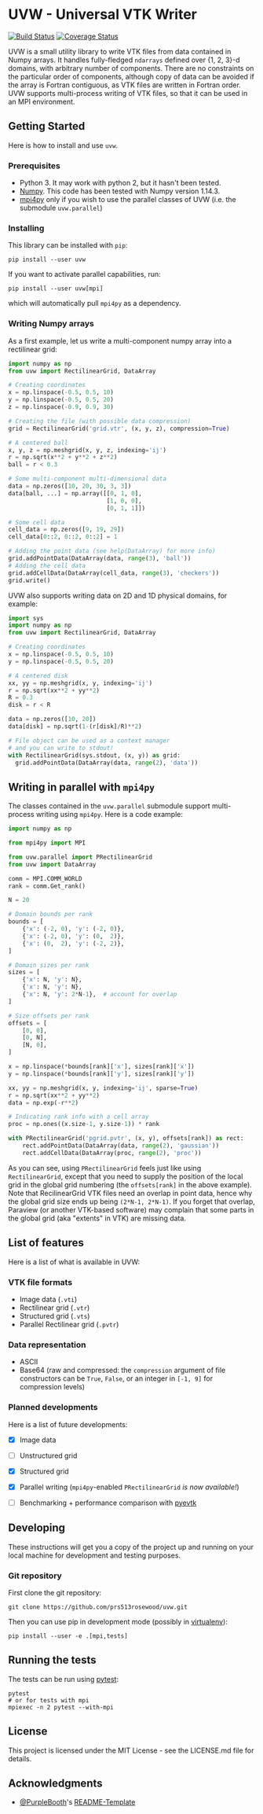 UVW - Universal VTK Writer
==========================
[![Build Status](https://travis-ci.com/prs513rosewood/uvw.svg?branch=master)](https://travis-ci.com/prs513rosewood/uvw)
[![Coverage Status](https://coveralls.io/repos/github/prs513rosewood/uvw/badge.svg?branch=master)](https://coveralls.io/github/prs513rosewood/uvw?branch=master)

UVW is a small utility library to write VTK files from data contained in Numpy
arrays. It handles fully-fledged `ndarrays` defined over {1, 2, 3}-d domains,
with arbitrary number of components. There are no constraints on the particular
order of components, although copy of data can be avoided if the array is
Fortran contiguous, as VTK files are written in Fortran order. UVW supports
multi-process writing of VTK files, so that it can be used in an MPI
environment.

## Getting Started

Here is how to install and use `uvw`.

### Prerequisites

* Python 3. It may work with python 2, but it hasn't been tested.
* [Numpy](http://www.numpy.org/). This code has been tested with Numpy version
  1.14.3.
* [mpi4py](https://mpi4py.readthedocs.io/en/stable/) only if you wish to use the
  parallel classes of UVW (i.e. the submodule `uvw.parallel`)

### Installing

This library can be installed with `pip`:

```
pip install --user uvw
```

If you want to activate parallel capabilities, run:

```
pip install --user uvw[mpi]
```

which will automatically pull `mpi4py` as a dependency.

### Writing Numpy arrays

As a first example, let us write a multi-component numpy array into a
rectilinear grid:

```python
import numpy as np
from uvw import RectilinearGrid, DataArray

# Creating coordinates
x = np.linspace(-0.5, 0.5, 10)
y = np.linspace(-0.5, 0.5, 20)
z = np.linspace(-0.9, 0.9, 30)

# Creating the file (with possible data compression)
grid = RectilinearGrid('grid.vtr', (x, y, z), compression=True)

# A centered ball
x, y, z = np.meshgrid(x, y, z, indexing='ij')
r = np.sqrt(x**2 + y**2 + z**2)
ball = r < 0.3

# Some multi-component multi-dimensional data
data = np.zeros([10, 20, 30, 3, 3])
data[ball, ...] = np.array([[0, 1, 0],
                            [1, 0, 0],
                            [0, 1, 1]])

# Some cell data
cell_data = np.zeros([9, 19, 29])
cell_data[0::2, 0::2, 0::2] = 1

# Adding the point data (see help(DataArray) for more info)
grid.addPointData(DataArray(data, range(3), 'ball'))
# Adding the cell data
grid.addCellData(DataArray(cell_data, range(3), 'checkers'))
grid.write()
```

UVW also supports writing data on 2D and 1D physical domains, for example:

```python
import sys
import numpy as np
from uvw import RectilinearGrid, DataArray

# Creating coordinates
x = np.linspace(-0.5, 0.5, 10)
y = np.linspace(-0.5, 0.5, 20)

# A centered disk
xx, yy = np.meshgrid(x, y, indexing='ij')
r = np.sqrt(xx**2 + yy**2)
R = 0.3
disk = r < R

data = np.zeros([10, 20])
data[disk] = np.sqrt(1-(r[disk]/R)**2)

# File object can be used as a context manager
# and you can write to stdout!
with RectilinearGrid(sys.stdout, (x, y)) as grid:
  grid.addPointData(DataArray(data, range(2), 'data'))
```

## Writing in parallel with `mpi4py`

The classes contained in the `uvw.parallel` submodule support multi-process
writing using `mpi4py`. Here is a code example:

```python
import numpy as np

from mpi4py import MPI

from uvw.parallel import PRectilinearGrid
from uvw import DataArray

comm = MPI.COMM_WORLD
rank = comm.Get_rank()

N = 20

# Domain bounds per rank
bounds = [
    {'x': (-2, 0), 'y': (-2, 0)},
    {'x': (-2, 0), 'y': (0,  2)},
    {'x': (0,  2), 'y': (-2, 2)},
]

# Domain sizes per rank
sizes = [
    {'x': N, 'y': N},
    {'x': N, 'y': N},
    {'x': N, 'y': 2*N-1},  # account for overlap
]

# Size offsets per rank
offsets = [
    [0, 0],
    [0, N],
    [N, 0],
]

x = np.linspace(*bounds[rank]['x'], sizes[rank]['x'])
y = np.linspace(*bounds[rank]['y'], sizes[rank]['y'])

xx, yy = np.meshgrid(x, y, indexing='ij', sparse=True)
r = np.sqrt(xx**2 + yy**2)
data = np.exp(-r**2)

# Indicating rank info with a cell array
proc = np.ones((x.size-1, y.size-1)) * rank

with PRectilinearGrid('pgrid.pvtr', (x, y), offsets[rank]) as rect:
    rect.addPointData(DataArray(data, range(2), 'gaussian'))
    rect.addCellData(DataArray(proc, range(2), 'proc'))
```

As you can see, using `PRectilinearGrid` feels just like using
`RectilinearGrid`, except that you need to supply the position of the local grid
in the global grid numbering (the `offsets[rank]` in the above example). Note
that RecilinearGrid VTK files need an overlap in point data, hence why the
global grid size ends up being `(2*N-1, 2*N-1)`. If you forget that overlap,
Paraview (or another VTK-based software) may complain that some parts in the
global grid (aka "extents" in VTK) are missing data.

## List of features

Here is a list of what is available in UVW:

### VTK file formats

- Image data (`.vti`)
- Rectilinear grid (`.vtr`)
- Structured grid (`.vts`)
- Parallel Rectilinear grid (`.pvtr`)

### Data representation

- ASCII
- Base64 (raw and compressed: the `compression` argument of file constructors
  can be `True`, `False`, or an integer in `[-1, 9]` for compression levels)

### Planned developments

Here is a list of future developments:

- [x] Image data
- [ ] Unstructured grid
- [x] Structured grid
- [x] Parallel writing (`mpi4py`-enabled `PRectilinearGrid` *is now available!*)
- [ ] Benchmarking + performance comparison with
      [pyevtk](https://bitbucket.org/pauloh/pyevtk)


## Developing

These instructions will get you a copy of the project up and running on your
local machine for development and testing purposes.

### Git repository

First clone the git repository:

```
git clone https://github.com/prs513rosewood/uvw.git
```

Then you can use pip in development mode (possibly in
[virtualenv](https://virtualenv.pypa.io/en/stable/)):

```
pip install --user -e .[mpi,tests]
```

## Running the tests

The tests can be run using [pytest](https://docs.pytest.org/en/latest/):

```
pytest
# or for tests with mpi
mpiexec -n 2 pytest --with-mpi
```

## License

This project is licensed under the MIT License - see the LICENSE.md file for
details.

## Acknowledgments

* [@PurpleBooth](https://github.com/PurpleBooth)'s
  [README-Template](https://gist.github.com/PurpleBooth/109311bb0361f32d87a2)
